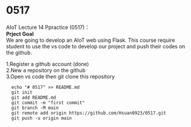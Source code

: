 # 0517
AIoT Lecture 14 Ppractice (0517)：\
<b>Prject Goal</b> \
We are going to develop  an AIoT web using Flask.
This course require student to use the vs code to develop our project and push their codes on the github.

1.Register a github account (done) \
2.New a repository on the github \
3.Open vs code then git clone this repository

```text
  echo "# 0517" >> README.md
  git init
  git add README.md
  git commit -m "first commit"
  git branch -M main
  git remote add origin https://github.com/Hsuan0923/0517.git
  git push -u origin main
```  
